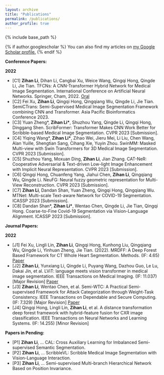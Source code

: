 ```yaml
---
layout: archive
title: "Publications"
permalink: /publications/
author_profile: true
---
```

{% include base_path %}

{% if author.googlescholar %}
  You can also find my articles on <u><a href="{{author.googlescholar}}">my Google Scholar profile</a>.</u>
{% endif %}

**Conference Papers:**

**2022**
* [C1] **Zihan Li**, Dihan Li, Cangbai Xu, Weice Wang, Qingqi Hong, Qingde Li, Jie Tian. TFCNs: A CNN-Transformer Hybrid Network for Medical Image Segmentation. International Conference on Artificial Neural Networks. Springer, Cham, 2022. [Oral](https://link.springer.com/chapter/10.1007/978-3-031-15937-4_65)
* [C2] Fei Xu, **Zihan Li**, Qingqi Hong, Qingqiang Wu, Qingde Li, Jie Tian. SemiCTrans: Semi-Supervised Medical Image Segmentation Framework combining CNN and Transformer. Asia Pacific Bioinformatics Conference 2023.
* [C3] Yuan Zheng\*, **Zihan Li\***, Shuzhou Yang, Qingde Li, Qingqi Hong, Dinggang Shen. ScribFormer: Transformer Makes CNN Work Better for Scribble-based Medical Image Segmentation. CVPR 2023 [Submission].
* [C4] Yiqing Wang\*, **Zihan Li\***, Zihao Wei, Jieru Mei, Li Liu, Chen Wang, Alan Yuille, Shengtian Sang, Cihang Xie, Yuyin Zhou. SwinMM: Masked Multi-view with Swin Transformers for 3D Medical Image Segmentation. CVPR 2023 [Submission].
* [C5] Shuzhou Yang, Moxuan Ding, **Zihan Li**, Jian Zhang. CAT-NeR: Cooperative Adversarial & Text-driven Low-light Image Enhancement with Implicit Neural Representation. CVPR 2023 [Submission].
* [C6] Qingqi Hong, Chuanfeng Yang, Jiahui Chen, **Zihan Li**, Qingqiang Wu, Qingde Li. NeuFG: Neural fuzzy geometric representation for Multi-View Reconstruction. CVPR 2023 [Submission].
* [C7] **Zihan Li**, Dandan Shan, Yuan Zheng, Qingqi Hong, Qingqiang Wu. MTNet: Multi-scale Text-aware Network for COVID-19 Segmentation. ICASSP 2023 [Submission].
* [C8] Dandan Shan\*, **Zihan Li\***, Wentao Chen, Qingde Li, Jie Tian, Qingqi Hong. Coarse-to-Fine Covid-19 Segmentation via Vision-Language Alignment. ICASSP 2023 [Submission].

**Journal Papers:**

**2022**
* [J1] Fei Xu, Lingli Lin, **Zihan Li**, Qingqi Hong, Kunhong Liu, Qingqiang Wu, Qingde Li, Yinhuan Zheng, Jie Tian. (2022). MRDFF: A Deep Forest Based Framework for CT Whole Heart Segmentation. Methods. (IF: 4.65) [Paper](https://www.sciencedirect.com/science/article/pii/S1046202322002286)
* [J2] **Zihan Li**, Yunxiang Li, Qingde Li, Puyang Wang, Dazhou Guo, Le Lu, Dakai Jin, et al. LViT: language meets vision transformer in medical image segmentation. IEEE Transactions on Medical Imaging. (IF: 11.037) [Major Revision] [Paper](https://arxiv.org/abs/2206.14718)
* [J3] **Zihan Li**, Wentao Chen, et al. Semi-WTC: A Practical Semi-supervised Framework for Attack Categorization through Weight-Task Consistency. IEEE Transactions on Dependable and Secure Computing. (IF: 7.329) [Major Revision] [Paper](https://arxiv.org/abs/2205.09669)
* [J4] Qingqi Hong, Lingli Lin, **Zihan Li**, et al. A distance transformation deep forest framework with hybrid-feature fusion for CXR image classification. IEEE Transactions on Neural Networks and Learning Systems. (IF: 14.255) [Minor Revision]

**Papers in Pending:**
* [P1] **Zihan Li**, ... CAL: Cross Auxiliary Learning for Imbalanced Semi-supervised Semantic Segmentation.
* [P2] **Zihan Li**, ... ScribbleVL: Scribble Medical Image  Segmentation with Vision-Language Interaction.
* [P3] **Zihan Li**, ... Semi-supervised Multi-branch Hierarchical Network Based on Position Invariance.
<!-- * [P3] **Zihan Li**, ... Can More Tasks Compensate for Fewer Labels in Medical Image Segmentation? -->
